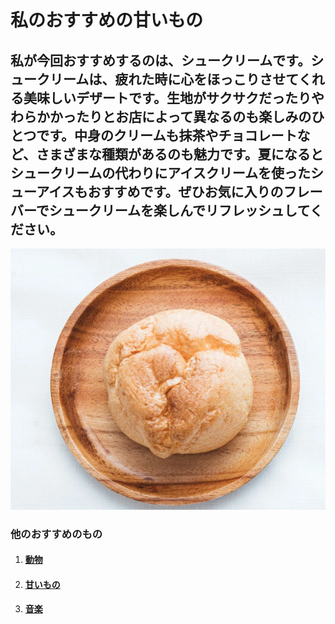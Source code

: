 # 私のおすすめの甘いもの

## 私が今回おすすめするのは、シュークリームです。シュークリームは、疲れた時に心をほっこりさせてくれる美味しいデザートです。生地がサクサクだったりやわらかかったりとお店によって異なるのも楽しみのひとつです。中身のクリームも抹茶やチョコレートなど、さまざまな種類があるのも魅力です。夏になるとシュークリームの代わりにアイスクリームを使ったシューアイスもおすすめです。ぜひお気に入りのフレーバーでシュークリームを楽しんでリフレッシュしてください。

![シュークリーム](./img/croppspresetv6458A5587.jpg)

### 他のおすすめのもの

1. #### [動物](./animal.md)

2. #### [甘いもの](./cooking.md)

3. #### [音楽](./music.md)
